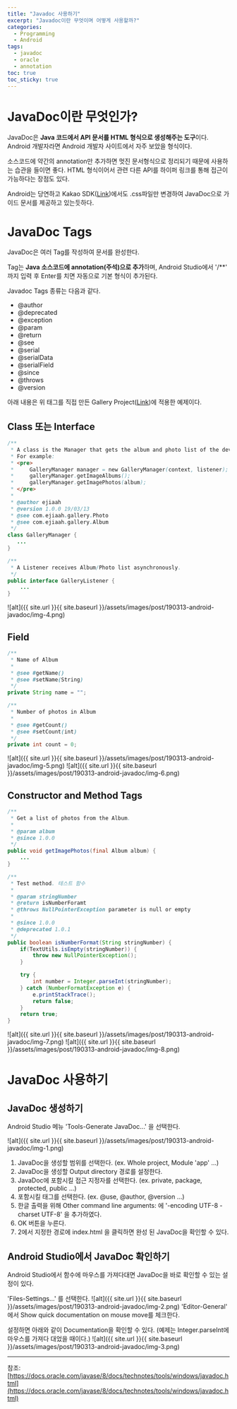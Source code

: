 ```yaml
---
title: "Javadoc 사용하기"
excerpt: "Javadoc이란 무엇이며 어떻게 사용할까?"
categories:
  - Programming
  - Android
tags:
  - javadoc
  - oracle
  - annotation
toc: true
toc_sticky: true
---
```


# JavaDoc이란 무엇인가?
JavaDoc은 **Java 코드에서 API 문서를 HTML 형식으로 생성해주는 도구**이다.
Android 개발자라면 Android 개발자 사이트에서 자주 보았을 형식이다.

소스코드에 약간의 annotation만 추가하면 멋진 문서형식으로 정리되기 때문에 사용하는 습관을 들이면 좋다.
HTML 형식이어서 관련 다른 API를 하이퍼 링크를 통해 접근이 가능하다는 장점도 있다.

Android는 당연하고 Kakao SDK([Link](https://developers.kakao.com/docs/android-reference/overview-summary.html))에서도 .css파일만 변경하여 JavaDoc으로 가이드 문서를 제공하고 있는듯하다.


# JavaDoc Tags

JavaDoc은 여러 Tag를 작성하여 문서를 완성한다.

Tag는 **Java 소스코드에 annotation(주석)으로 추가**하며, Android Studio에서 '/**' 까지 입력 후 Enter를 치면 자동으로 기본 형식이 추가된다. 

Javadoc Tags 종류는 다음과 같다.

- @author
- @deprecated
- @exception
- @param
- @return
- @see
- @serial
- @serialData
- @serialField
- @since
- @throws
- @version



아래 내용은 위 태그를 직접 만든 Gallery Project([Link](https://github.com/ejiaah/android-gallery))에 적용한 예제이다.

## Class 또는 Interface 

```java
/**
 * A class is the Manager that gets the album and photo list of the device.
 * For example:
 * <pre>
 *     GalleryManager manager = new GalleryManager(context, listener);
 *     galleryManager.getImageAlbums();
 *     galleryManager.getImagePhotos(album);
 * </pre>
 *
 * @author ejiaah
 * @version 1.0.0 19/03/13
 * @see com.ejiaah.gallery.Photo
 * @see com.ejiaah.gallery.Album
 */
class GalleryManager {
   ...
}
```

```java
/**
 * A Listener receives Album/Photo list asynchronously.
 */
public interface GalleryListener {
    ...
}
```

![alt]({{ site.url }}{{ site.baseurl }}/assets/images/post/190313-android-javadoc/img-4.png)




## Field
```java
/**
 * Name of Album
 *
 * @see #getName()
 * @see #setName(String)
 */
private String name = "";

/**
 * Number of photos in Album
 *
 * @see #getCount()
 * @see #setCount(int)
 */
private int count = 0;
```
![alt]({{ site.url }}{{ site.baseurl }}/assets/images/post/190313-android-javadoc/img-5.png)
![alt]({{ site.url }}{{ site.baseurl }}/assets/images/post/190313-android-javadoc/img-6.png)




## Constructor and Method Tags

```java
/**
 * Get a list of photos from the Album.
 *
 * @param album
 * @since 1.0.0
 */
public void getImagePhotos(final Album album) {
    ...
}

/**
 * Test method. 테스트 함수
 *
 * @param stringNumber
 * @return isNumberForamt
 * @throws NullPointerException parameter is null or empty
 *
 * @since 1.0.0
 * @deprecated 1.0.1
 */
public boolean isNumberFormat(String stringNumber) {
    if(TextUtils.isEmpty(stringNumber)) {
        throw new NullPointerException();
    }

    try {
        int number = Integer.parseInt(stringNumber);
    } catch (NumberFormatException e) {
        e.printStackTrace();
        return false;
    }
    return true;
}
```
![alt]({{ site.url }}{{ site.baseurl }}/assets/images/post/190313-android-javadoc/img-7.png)
![alt]({{ site.url }}{{ site.baseurl }}/assets/images/post/190313-android-javadoc/img-8.png)



# JavaDoc 사용하기

## JavaDoc 생성하기

Android Studio 메뉴 'Tools-Generate JavaDoc...' 을 선택한다.

![alt]({{ site.url }}{{ site.baseurl }}/assets/images/post/190313-android-javadoc/img-1.png)

1. JavaDoc을 생성할 범위를 선택한다. (ex. Whole project, Module 'app' ...)
2. JavaDoc을 생성할 Output directory 경로를 설정한다.
3. JavaDoc에 포함시킬 접근 지정자를 선택한다. (ex. private, package, protected, public ...)
4. 포함시킬 태그를 선택한다. (ex. @use, @author, @version ...)
5. 한글 출력을 위해 Other command line arguments: 에 '-encoding UTF-8 -charset UTF-8' 을 추가하였다.
6. OK 버튼을 누른다.
7. 2에서 지정한 경로에 index.html 을 클릭하면 완성 된 JavaDoc을 확인할 수 있다.




## Android Studio에서 JavaDoc 확인하기

Android Studio에서 함수에 마우스를 가져다대면  JavaDoc을 바로 확인할 수 있는 설정이 있다.

'Files-Settings...' 를 선택한다.
![alt]({{ site.url }}{{ site.baseurl }}/assets/images/post/190313-android-javadoc/img-2.png)
'Editor-General' 에서 Show quick documentation on mouse move를 체크한다.

설정하면 아래와 같이 Documentation을 확인할 수 있다. 
(예제는 Integer.parseInt에 마우스를 가져다 대었을 때이다.)
![alt]({{ site.url }}{{ site.baseurl }}/assets/images/post/190313-android-javadoc/img-3.png)



---

참조: [https://docs.oracle.com/javase/8/docs/technotes/tools/windows/javadoc.html](https://docs.oracle.com/javase/8/docs/technotes/tools/windows/javadoc.html)

